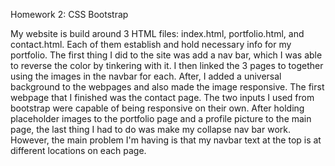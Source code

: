 Homework 2: CSS Bootstrap 

My website is build around 3 HTML files: index.html, portfolio.html, and contact.html. Each of them establish and hold necessary info
for my portfolio. The first thing I did to the site was add a nav bar, which I was able to reverse the color by tinkering with it. I then linked
the 3 pages to together using the images in the navbar for each. After, I added a universal background to the webpages and also made the image 
responsive. The first webpage that I finished was the contact page. The two inputs I used from bootstrap were capable of being responsive on their
own. After holding placeholder images to the portfolio page and a profile picture to the main page, the last thing I had to do was make my collapse nav bar work. However, the main problem I'm having is that my navbar text at the top is at different locations on each page.